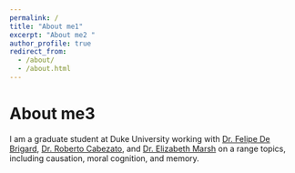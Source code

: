 ```yaml
---
permalink: /
title: "About me1"
excerpt: "About me2 "
author_profile: true
redirect_from: 
  - /about/
  - /about.html
---
```


About me3
======
I am a graduate student at Duke University working with [Dr. Felipe De Brigard](https://www.imclab.org), [Dr. Roberto Cabezato](http://cabezalab.org), and [Dr. Elizabeth Marsh](https://www.marshmemorylab.com) on a range topics, including causation, moral cognition, and memory.